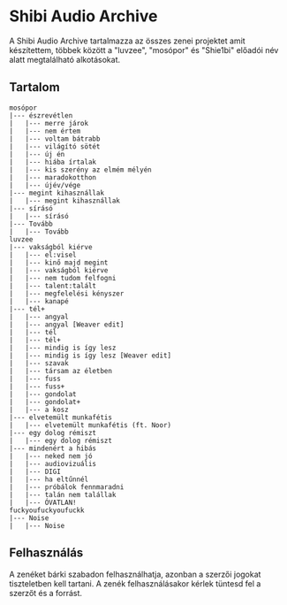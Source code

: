 # Shibi Audio Archive

A Shibi Audio Archive tartalmazza az összes zenei projektet amit készítettem, többek között a "luvzee", "mosópor" és "Shie1bi" előadói név alatt megtalálható alkotásokat.

## Tartalom

```
mosópor
|--- észrevétlen
|   |--- merre járok
|   |--- nem értem
|   |--- voltam bátrabb
|   |--- világító sötét
|   |--- új én
|   |--- hiába írtalak
|   |--- kis szerény az elmém mélyén
|   |--- maradokotthon
|   |--- újév/vége
|--- megint kihasznállak
|   |--- megint kihasznállak
|--- sírásó
|   |--- sírásó
|--- Tovább
|   |--- Tovább
luvzee
|--- vakságból kiérve
|   |--- el:visel
|   |--- kinő majd megint
|   |--- vakságból kiérve
|   |--- nem tudom felfogni
|   |--- talent:talált
|   |--- megfelelési kényszer
|   |--- kanapé
|--- tél+
|   |--- angyal
|   |--- angyal [Weaver edit]
|   |--- tél
|   |--- tél+
|   |--- mindig is így lesz
|   |--- mindig is így lesz [Weaver edit]
|   |--- szavak
|   |--- társam az életben
|   |--- fuss
|   |--- fuss+
|   |--- gondolat
|   |--- gondolat+
|   |--- a kosz
|--- elvetemült munkafétis
|   |--- elvetemült munkafétis (ft. Noor)
|--- egy dolog rémiszt
|   |--- egy dolog rémiszt
|--- mindenért a hibás
|   |--- neked nem jó
|   |--- audiovizuális
|   |--- DIGI
|   |--- ha eltűnnél
|   |--- próbálok fennmaradni
|   |--- talán nem talállak
|   |--- ÓVATLAN!
fuckyoufuckyoufuckk
|--- Noise
|   |--- Noise
```


## Felhasználás

A zenéket bárki szabadon felhasználhatja, azonban a szerzői jogokat tiszteletben kell tartani. A zenék felhasználásakor kérlek tüntesd fel a szerzőt és a forrást.